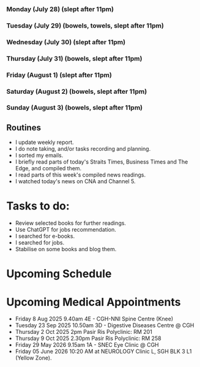 ### Monday (July 28) (slept after 11pm)


### Tuesday (July 29) (bowels, towels, slept after 11pm)


### Wednesday (July 30) (slept after 11pm)


### Thursday (July 31) (bowels, slept after 11pm)


### Friday (August 1) (slept after 11pm)


### Saturday (August 2) (bowels, slept after 11pm)


### Sunday (August 3) (bowels, slept after 11pm)




## Routines
- I update weekly report.
- I do note taking, and/or tasks recording and planning.
- I sorted my emails.
- I briefly read parts of today's Straits Times, Business Times and The Edge, and compiled them.
- I read parts of this week's compiled news readings.
- I watched today's news on CNA and Channel 5.

# Tasks to do:
- Review selected books for further readings.
- Use ChatGPT for jobs recommendation.
- I searched for e-books.
- I searched for jobs.
- Stabilise on some books and blog them.

# Upcoming Schedule

# Upcoming Medical Appointments
- Friday 8 Aug 2025 9.40am 4E - CGH-NNI Spine Centre (Knee)
- Tuesday 23 Sep 2025 10.50am 3D - Digestive Diseases Centre @ CGH
- Thursday 2 Oct 2025 2pm Pasir Ris Polyclinic: RM 201
- Thursday 9 Oct 2025 2.30pm Pasir Ris Polyclinic: RM 258
- Friday 29 May 2026 9.15am 1A - SNEC Eye Clinic @ CGH
- Friday 05 June 2026 10:20 AM at NEUROLOGY Clinic L, SGH BLK 3 L1 (Yellow Zone).
